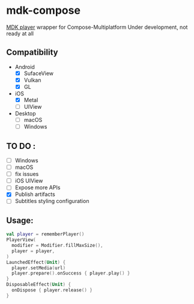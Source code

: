 # mdk-compose
[MDK player](https://github.com/wang-bin/mdk-sdk) wrapper for Compose-Multiplatform
Under development, not ready at all

## Compatibility
- Android
    - [x] SufaceView
    - [x] Vulkan
    - [x] GL
- iOS
    - [x] Metal
    - [ ] UIView
- Desktop
    - [ ] macOS
    - [ ] Windows

## TO DO :
- [ ] Windows
- [ ] macOS
- [ ] fix issues
- [ ] iOS UIView
- [ ] Expose more APIs
- [x] Publish artifacts
- [ ] Subtitles styling configuration

## Usage:
``` kotlin
val player = rememberPlayer()
PlayerView(
  modifier = Modifier.fillMaxSize(),
  player = player,
)
LaunchedEffect(Unit) {
  player.setMedia(url)
  player.prepare().onSuccess { player.play() }
}
DisposableEffect(Unit) {
  onDispose { player.release() }
}